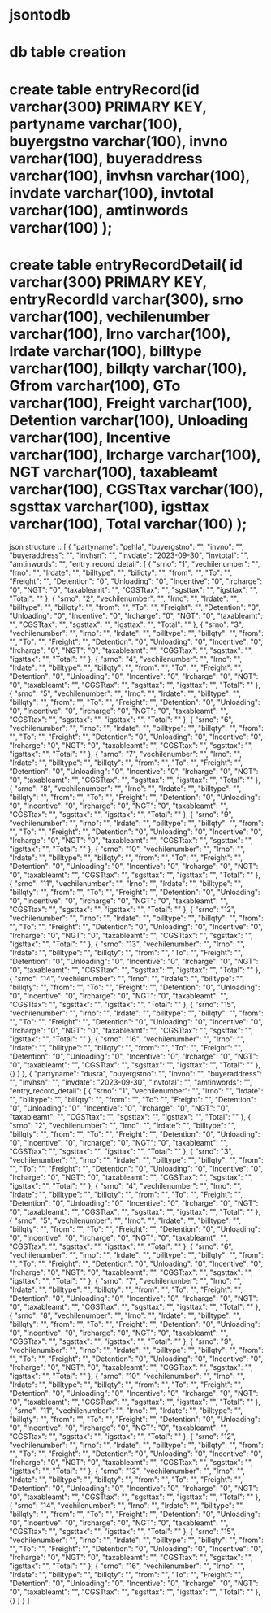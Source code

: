 # jsontodb

db table creation
========================
create table entryRecord(id varchar(300) PRIMARY KEY,
partyname varchar(100),
buyergstno varchar(100),
invno varchar(100),
buyeraddress varchar(100),
invhsn varchar(100),
invdate varchar(100),
invtotal varchar(100),
amtinwords varchar(100)
);
==========================
create table entryRecordDetail(
id varchar(300) PRIMARY KEY,
entryRecordId varchar(300),
srno varchar(100),
vechilenumber varchar(100),
lrno varchar(100),
lrdate varchar(100),
billtype varchar(100),
billqty varchar(100),
Gfrom varchar(100),
GTo varchar(100),
Freight varchar(100),
Detention varchar(100),
Unloading varchar(100),
Incentive varchar(100),
lrcharge varchar(100),
NGT varchar(100),
taxableamt varchar(100),
CGSTtax varchar(100),
sgsttax varchar(100),
igsttax varchar(100),
Total varchar(100)
);
======================================






json structure ::
[
    {
        "partyname": "pehla",
        "buyergstno": "",
        "invno": "",
        "buyeraddress": "",
        "invhsn": "",
        "invdate": "2023-09-30",
        "invtotal": "",
        "amtinwords": "",
        "entry_record_detail": [
            {
                "srno": "1",
                "vechilenumber": "",
                "lrno": "",
                "lrdate": "",
                "billtype": "",
                "billqty": "",
                "from": "",
                "To": "",
                "Freight": "",
                "Detention": "0",
                "Unloading": "0",
                "Incentive": "0",
                "lrcharge": "0",
                "NGT": "0",
                "taxableamt": "",
                "CGSTtax": "",
                "sgsttax": "",
                "igsttax": "",
                "Total": ""
            },
            {
                "srno": "2",
                "vechilenumber": "",
                "lrno": "",
                "lrdate": "",
                "billtype": "",
                "billqty": "",
                "from": "",
                "To": "",
                "Freight": "",
                "Detention": "0",
                "Unloading": "0",
                "Incentive": "0",
                "lrcharge": "0",
                "NGT": "0",
                "taxableamt": "",
                "CGSTtax": "",
                "sgsttax": "",
                "igsttax": "",
                "Total": ""
            },
            {
                "srno": "3",
                "vechilenumber": "",
                "lrno": "",
                "lrdate": "",
                "billtype": "",
                "billqty": "",
                "from": "",
                "To": "",
                "Freight": "",
                "Detention": "0",
                "Unloading": "0",
                "Incentive": "0",
                "lrcharge": "0",
                "NGT": "0",
                "taxableamt": "",
                "CGSTtax": "",
                "sgsttax": "",
                "igsttax": "",
                "Total": ""
            },
            {
                "srno": "4",
                "vechilenumber": "",
                "lrno": "",
                "lrdate": "",
                "billtype": "",
                "billqty": "",
                "from": "",
                "To": "",
                "Freight": "",
                "Detention": "0",
                "Unloading": "0",
                "Incentive": "0",
                "lrcharge": "0",
                "NGT": "0",
                "taxableamt": "",
                "CGSTtax": "",
                "sgsttax": "",
                "igsttax": "",
                "Total": ""
            },
            {
                "srno": "5",
                "vechilenumber": "",
                "lrno": "",
                "lrdate": "",
                "billtype": "",
                "billqty": "",
                "from": "",
                "To": "",
                "Freight": "",
                "Detention": "0",
                "Unloading": "0",
                "Incentive": "0",
                "lrcharge": "0",
                "NGT": "0",
                "taxableamt": "",
                "CGSTtax": "",
                "sgsttax": "",
                "igsttax": "",
                "Total": ""
            },
            {
                "srno": "6",
                "vechilenumber": "",
                "lrno": "",
                "lrdate": "",
                "billtype": "",
                "billqty": "",
                "from": "",
                "To": "",
                "Freight": "",
                "Detention": "0",
                "Unloading": "0",
                "Incentive": "0",
                "lrcharge": "0",
                "NGT": "0",
                "taxableamt": "",
                "CGSTtax": "",
                "sgsttax": "",
                "igsttax": "",
                "Total": ""
            },
            {
                "srno": "7",
                "vechilenumber": "",
                "lrno": "",
                "lrdate": "",
                "billtype": "",
                "billqty": "",
                "from": "",
                "To": "",
                "Freight": "",
                "Detention": "0",
                "Unloading": "0",
                "Incentive": "0",
                "lrcharge": "0",
                "NGT": "0",
                "taxableamt": "",
                "CGSTtax": "",
                "sgsttax": "",
                "igsttax": "",
                "Total": ""
            },
            {
                "srno": "8",
                "vechilenumber": "",
                "lrno": "",
                "lrdate": "",
                "billtype": "",
                "billqty": "",
                "from": "",
                "To": "",
                "Freight": "",
                "Detention": "0",
                "Unloading": "0",
                "Incentive": "0",
                "lrcharge": "0",
                "NGT": "0",
                "taxableamt": "",
                "CGSTtax": "",
                "sgsttax": "",
                "igsttax": "",
                "Total": ""
            },
            {
                "srno": "9",
                "vechilenumber": "",
                "lrno": "",
                "lrdate": "",
                "billtype": "",
                "billqty": "",
                "from": "",
                "To": "",
                "Freight": "",
                "Detention": "0",
                "Unloading": "0",
                "Incentive": "0",
                "lrcharge": "0",
                "NGT": "0",
                "taxableamt": "",
                "CGSTtax": "",
                "sgsttax": "",
                "igsttax": "",
                "Total": ""
            },
            {
                "srno": "10",
                "vechilenumber": "",
                "lrno": "",
                "lrdate": "",
                "billtype": "",
                "billqty": "",
                "from": "",
                "To": "",
                "Freight": "",
                "Detention": "0",
                "Unloading": "0",
                "Incentive": "0",
                "lrcharge": "0",
                "NGT": "0",
                "taxableamt": "",
                "CGSTtax": "",
                "sgsttax": "",
                "igsttax": "",
                "Total": ""
            },
            {
                "srno": "11",
                "vechilenumber": "",
                "lrno": "",
                "lrdate": "",
                "billtype": "",
                "billqty": "",
                "from": "",
                "To": "",
                "Freight": "",
                "Detention": "0",
                "Unloading": "0",
                "Incentive": "0",
                "lrcharge": "0",
                "NGT": "0",
                "taxableamt": "",
                "CGSTtax": "",
                "sgsttax": "",
                "igsttax": "",
                "Total": ""
            },
            {
                "srno": "12",
                "vechilenumber": "",
                "lrno": "",
                "lrdate": "",
                "billtype": "",
                "billqty": "",
                "from": "",
                "To": "",
                "Freight": "",
                "Detention": "0",
                "Unloading": "0",
                "Incentive": "0",
                "lrcharge": "0",
                "NGT": "0",
                "taxableamt": "",
                "CGSTtax": "",
                "sgsttax": "",
                "igsttax": "",
                "Total": ""
            },
            {
                "srno": "13",
                "vechilenumber": "",
                "lrno": "",
                "lrdate": "",
                "billtype": "",
                "billqty": "",
                "from": "",
                "To": "",
                "Freight": "",
                "Detention": "0",
                "Unloading": "0",
                "Incentive": "0",
                "lrcharge": "0",
                "NGT": "0",
                "taxableamt": "",
                "CGSTtax": "",
                "sgsttax": "",
                "igsttax": "",
                "Total": ""
            },
            {
                "srno": "14",
                "vechilenumber": "",
                "lrno": "",
                "lrdate": "",
                "billtype": "",
                "billqty": "",
                "from": "",
                "To": "",
                "Freight": "",
                "Detention": "0",
                "Unloading": "0",
                "Incentive": "0",
                "lrcharge": "0",
                "NGT": "0",
                "taxableamt": "",
                "CGSTtax": "",
                "sgsttax": "",
                "igsttax": "",
                "Total": ""
            },
            {
                "srno": "15",
                "vechilenumber": "",
                "lrno": "",
                "lrdate": "",
                "billtype": "",
                "billqty": "",
                "from": "",
                "To": "",
                "Freight": "",
                "Detention": "0",
                "Unloading": "0",
                "Incentive": "0",
                "lrcharge": "0",
                "NGT": "0",
                "taxableamt": "",
                "CGSTtax": "",
                "sgsttax": "",
                "igsttax": "",
                "Total": ""
            },
            {
                "srno": "16",
                "vechilenumber": "",
                "lrno": "",
                "lrdate": "",
                "billtype": "",
                "billqty": "",
                "from": "",
                "To": "",
                "Freight": "",
                "Detention": "0",
                "Unloading": "0",
                "Incentive": "0",
                "lrcharge": "0",
                "NGT": "0",
                "taxableamt": "",
                "CGSTtax": "",
                "sgsttax": "",
                "igsttax": "",
                "Total": ""
            },
            {}
        ]
    },
    {
        "partyname": "dusra",
        "buyergstno": "",
        "invno": "",
        "buyeraddress": "",
        "invhsn": "",
        "invdate": "2023-09-30",
        "invtotal": "",
        "amtinwords": "",
        "entry_record_detail": [
            {
                "srno": "1",
                "vechilenumber": "",
                "lrno": "",
                "lrdate": "",
                "billtype": "",
                "billqty": "",
                "from": "",
                "To": "",
                "Freight": "",
                "Detention": "0",
                "Unloading": "0",
                "Incentive": "0",
                "lrcharge": "0",
                "NGT": "0",
                "taxableamt": "",
                "CGSTtax": "",
                "sgsttax": "",
                "igsttax": "",
                "Total": ""
            },
            {
                "srno": "2",
                "vechilenumber": "",
                "lrno": "",
                "lrdate": "",
                "billtype": "",
                "billqty": "",
                "from": "",
                "To": "",
                "Freight": "",
                "Detention": "0",
                "Unloading": "0",
                "Incentive": "0",
                "lrcharge": "0",
                "NGT": "0",
                "taxableamt": "",
                "CGSTtax": "",
                "sgsttax": "",
                "igsttax": "",
                "Total": ""
            },
            {
                "srno": "3",
                "vechilenumber": "",
                "lrno": "",
                "lrdate": "",
                "billtype": "",
                "billqty": "",
                "from": "",
                "To": "",
                "Freight": "",
                "Detention": "0",
                "Unloading": "0",
                "Incentive": "0",
                "lrcharge": "0",
                "NGT": "0",
                "taxableamt": "",
                "CGSTtax": "",
                "sgsttax": "",
                "igsttax": "",
                "Total": ""
            },
            {
                "srno": "4",
                "vechilenumber": "",
                "lrno": "",
                "lrdate": "",
                "billtype": "",
                "billqty": "",
                "from": "",
                "To": "",
                "Freight": "",
                "Detention": "0",
                "Unloading": "0",
                "Incentive": "0",
                "lrcharge": "0",
                "NGT": "0",
                "taxableamt": "",
                "CGSTtax": "",
                "sgsttax": "",
                "igsttax": "",
                "Total": ""
            },
            {
                "srno": "5",
                "vechilenumber": "",
                "lrno": "",
                "lrdate": "",
                "billtype": "",
                "billqty": "",
                "from": "",
                "To": "",
                "Freight": "",
                "Detention": "0",
                "Unloading": "0",
                "Incentive": "0",
                "lrcharge": "0",
                "NGT": "0",
                "taxableamt": "",
                "CGSTtax": "",
                "sgsttax": "",
                "igsttax": "",
                "Total": ""
            },
            {
                "srno": "6",
                "vechilenumber": "",
                "lrno": "",
                "lrdate": "",
                "billtype": "",
                "billqty": "",
                "from": "",
                "To": "",
                "Freight": "",
                "Detention": "0",
                "Unloading": "0",
                "Incentive": "0",
                "lrcharge": "0",
                "NGT": "0",
                "taxableamt": "",
                "CGSTtax": "",
                "sgsttax": "",
                "igsttax": "",
                "Total": ""
            },
            {
                "srno": "7",
                "vechilenumber": "",
                "lrno": "",
                "lrdate": "",
                "billtype": "",
                "billqty": "",
                "from": "",
                "To": "",
                "Freight": "",
                "Detention": "0",
                "Unloading": "0",
                "Incentive": "0",
                "lrcharge": "0",
                "NGT": "0",
                "taxableamt": "",
                "CGSTtax": "",
                "sgsttax": "",
                "igsttax": "",
                "Total": ""
            },
            {
                "srno": "8",
                "vechilenumber": "",
                "lrno": "",
                "lrdate": "",
                "billtype": "",
                "billqty": "",
                "from": "",
                "To": "",
                "Freight": "",
                "Detention": "0",
                "Unloading": "0",
                "Incentive": "0",
                "lrcharge": "0",
                "NGT": "0",
                "taxableamt": "",
                "CGSTtax": "",
                "sgsttax": "",
                "igsttax": "",
                "Total": ""
            },
            {
                "srno": "9",
                "vechilenumber": "",
                "lrno": "",
                "lrdate": "",
                "billtype": "",
                "billqty": "",
                "from": "",
                "To": "",
                "Freight": "",
                "Detention": "0",
                "Unloading": "0",
                "Incentive": "0",
                "lrcharge": "0",
                "NGT": "0",
                "taxableamt": "",
                "CGSTtax": "",
                "sgsttax": "",
                "igsttax": "",
                "Total": ""
            },
            {
                "srno": "10",
                "vechilenumber": "",
                "lrno": "",
                "lrdate": "",
                "billtype": "",
                "billqty": "",
                "from": "",
                "To": "",
                "Freight": "",
                "Detention": "0",
                "Unloading": "0",
                "Incentive": "0",
                "lrcharge": "0",
                "NGT": "0",
                "taxableamt": "",
                "CGSTtax": "",
                "sgsttax": "",
                "igsttax": "",
                "Total": ""
            },
            {
                "srno": "11",
                "vechilenumber": "",
                "lrno": "",
                "lrdate": "",
                "billtype": "",
                "billqty": "",
                "from": "",
                "To": "",
                "Freight": "",
                "Detention": "0",
                "Unloading": "0",
                "Incentive": "0",
                "lrcharge": "0",
                "NGT": "0",
                "taxableamt": "",
                "CGSTtax": "",
                "sgsttax": "",
                "igsttax": "",
                "Total": ""
            },
            {
                "srno": "12",
                "vechilenumber": "",
                "lrno": "",
                "lrdate": "",
                "billtype": "",
                "billqty": "",
                "from": "",
                "To": "",
                "Freight": "",
                "Detention": "0",
                "Unloading": "0",
                "Incentive": "0",
                "lrcharge": "0",
                "NGT": "0",
                "taxableamt": "",
                "CGSTtax": "",
                "sgsttax": "",
                "igsttax": "",
                "Total": ""
            },
            {
                "srno": "13",
                "vechilenumber": "",
                "lrno": "",
                "lrdate": "",
                "billtype": "",
                "billqty": "",
                "from": "",
                "To": "",
                "Freight": "",
                "Detention": "0",
                "Unloading": "0",
                "Incentive": "0",
                "lrcharge": "0",
                "NGT": "0",
                "taxableamt": "",
                "CGSTtax": "",
                "sgsttax": "",
                "igsttax": "",
                "Total": ""
            },
            {
                "srno": "14",
                "vechilenumber": "",
                "lrno": "",
                "lrdate": "",
                "billtype": "",
                "billqty": "",
                "from": "",
                "To": "",
                "Freight": "",
                "Detention": "0",
                "Unloading": "0",
                "Incentive": "0",
                "lrcharge": "0",
                "NGT": "0",
                "taxableamt": "",
                "CGSTtax": "",
                "sgsttax": "",
                "igsttax": "",
                "Total": ""
            },
            {
                "srno": "15",
                "vechilenumber": "",
                "lrno": "",
                "lrdate": "",
                "billtype": "",
                "billqty": "",
                "from": "",
                "To": "",
                "Freight": "",
                "Detention": "0",
                "Unloading": "0",
                "Incentive": "0",
                "lrcharge": "0",
                "NGT": "0",
                "taxableamt": "",
                "CGSTtax": "",
                "sgsttax": "",
                "igsttax": "",
                "Total": ""
            },
            {
                "srno": "16",
                "vechilenumber": "",
                "lrno": "",
                "lrdate": "",
                "billtype": "",
                "billqty": "",
                "from": "",
                "To": "",
                "Freight": "",
                "Detention": "0",
                "Unloading": "0",
                "Incentive": "0",
                "lrcharge": "0",
                "NGT": "0",
                "taxableamt": "",
                "CGSTtax": "",
                "sgsttax": "",
                "igsttax": "",
                "Total": ""
            },
            {}
        ]
    }
]
